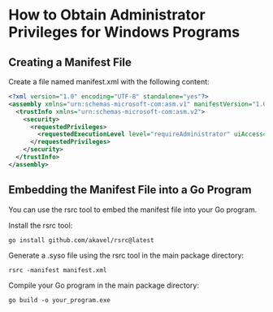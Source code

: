 # How to Obtain Administrator Privileges for Windows Programs

## Creating a Manifest File

Create a file named manifest.xml with the following content:


```xml
<?xml version="1.0" encoding="UTF-8" standalone="yes"?>
<assembly xmlns="urn:schemas-microsoft-com:asm.v1" manifestVersion="1.0">
  <trustInfo xmlns="urn:schemas-microsoft-com:asm.v2">
    <security>
      <requestedPrivileges>
        <requestedExecutionLevel level="requireAdministrator" uiAccess="false"/>
      </requestedPrivileges>
    </security>
  </trustInfo>
</assembly>

```

## Embedding the Manifest File into a Go Program

You can use the rsrc tool to embed the manifest file into your Go program.

Install the rsrc tool:

```shell
go install github.com/akavel/rsrc@latest
```

Generate a .syso file using the rsrc tool in the main package directory:

```shell
rsrc -manifest manifest.xml
```

Compile your Go program in the main package directory:

```shell
go build -o your_program.exe
```
